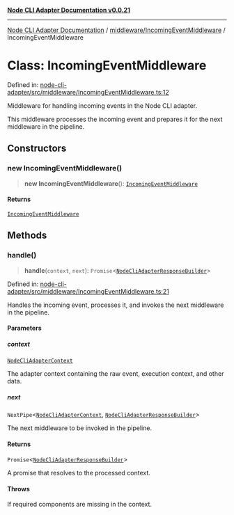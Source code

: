 [**Node CLI Adapter Documentation v0.0.21**](../../../README.md)

***

[Node CLI Adapter Documentation](../../../modules.md) / [middleware/IncomingEventMiddleware](../README.md) / IncomingEventMiddleware

# Class: IncomingEventMiddleware

Defined in: [node-cli-adapter/src/middleware/IncomingEventMiddleware.ts:12](https://github.com/stonemjs/node-cli-adapter/blob/4ca37b2b0c5fee68c5c4db257f745b084b64de79/src/middleware/IncomingEventMiddleware.ts#L12)

Middleware for handling incoming events in the Node CLI adapter.

This middleware processes the incoming event and prepares it for the next middleware in the pipeline.

## Constructors

### new IncomingEventMiddleware()

> **new IncomingEventMiddleware**(): [`IncomingEventMiddleware`](IncomingEventMiddleware.md)

#### Returns

[`IncomingEventMiddleware`](IncomingEventMiddleware.md)

## Methods

### handle()

> **handle**(`context`, `next`): `Promise`\<[`NodeCliAdapterResponseBuilder`](../../../declarations/type-aliases/NodeCliAdapterResponseBuilder.md)\>

Defined in: [node-cli-adapter/src/middleware/IncomingEventMiddleware.ts:21](https://github.com/stonemjs/node-cli-adapter/blob/4ca37b2b0c5fee68c5c4db257f745b084b64de79/src/middleware/IncomingEventMiddleware.ts#L21)

Handles the incoming event, processes it, and invokes the next middleware in the pipeline.

#### Parameters

##### context

[`NodeCliAdapterContext`](../../../declarations/interfaces/NodeCliAdapterContext.md)

The adapter context containing the raw event, execution context, and other data.

##### next

`NextPipe`\<[`NodeCliAdapterContext`](../../../declarations/interfaces/NodeCliAdapterContext.md), [`NodeCliAdapterResponseBuilder`](../../../declarations/type-aliases/NodeCliAdapterResponseBuilder.md)\>

The next middleware to be invoked in the pipeline.

#### Returns

`Promise`\<[`NodeCliAdapterResponseBuilder`](../../../declarations/type-aliases/NodeCliAdapterResponseBuilder.md)\>

A promise that resolves to the processed context.

#### Throws

If required components are missing in the context.
